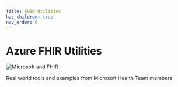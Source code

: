 ```yaml
---
title: FHIR Utilities
has_children: true
nav_order: 6
---
```


# Azure FHIR Utilities

![Microsoft and FHIR](/assets/images/msft-fhir.png)

Real world tools and examples from Microsoft Health Team members
